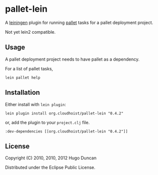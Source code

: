 # pallet-lein

A [leiningen](http://github.com/technomancy/leiningen) plugin for running
[pallet](http://github.com/hugoduncan/pallet) tasks for a pallet deployment
project.

Not yet lein2 compatible.

## Usage

A pallet deployment project needs to have pallet as a dependency.

For a list of pallet tasks,

    lein pallet help


## Installation

Either install with `lein plugin`:

    lein plugin install org.cloudhoist/pallet-lein "0.4.2"

or, add the plugin to your `project.clj` file.

    :dev-dependencies [[org.cloudhoist/pallet-lein "0.4.2"]]

## License

Copyright (C) 2010, 2010, 2012 Hugo Duncan

Distributed under the Eclipse Public License.
